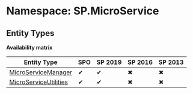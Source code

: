 # Namespace: SP.MicroService

## Entity Types

**Availability matrix**

Entity Type | SPO | SP 2019 | SP 2016 | SP 2013
----------|-----|---------|---------|--------
[MicroServiceManager](./EntityTypes/MicroServiceManager.md) | ✔ | ✔ | ✖ | ✖
[MicroServiceUtilities](./EntityTypes/MicroServiceUtilities.md) | ✔ | ✔ | ✖ | ✖

